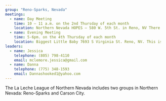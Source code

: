 ```yaml
---
group: "Reno-Sparks, Nevada"
meetings:
  - name: Day Meeting
    time: 10 – 11 a.m. on the 2nd Thursday of each month
    location: Northern Nevada HOPES – 580 W. 5th St. in Reno, NV There is parking across the street in the St. Mary’s lot on 5th, between Washington St. and Bell St. The meeting is in Conference Room B, 3rd Floor.
  - name: Evening Meeting
    time: 5-6pm. on the 4th Thursday of each month
    location: Biggest Little Baby 7693 S Virginia St. Reno, NV. This is a cafe-style meeting.
leaders:
  - name: Jessica
    telephone: (805) 798-4110
    email: mclemore.jessica@gmail.com
  - name: Danna
    telephone: (775) 348-1593
    email: Dannashooked1@yahoo.com
---
```

The La Leche League of Northern Nevada includes two groups in Northern Nevada: Reno-Sparks and Carson City.